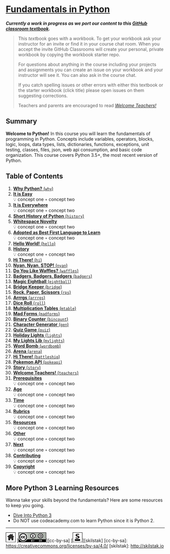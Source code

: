 # [Fundamentals in Python][work]
[work]: https://github.com/skilstak/pyfun-work/blob/gh-pages/README.md

***Currently a work in progress as we port our content to this [GitHub
classroom textbook][text-work].***

[text-work]: https://blog.skilstak.io/github-as-text-book-and-work-book-828ffada9542#.etr9ts7me

>  This *text*book goes with a *work*book. To get your workbook ask your
>  instructor for an invite or find it in your course chat room.
>  When you accept the invite GitHub Classrooms will create your 
>  personal, private workbook by copying the workbook starter repo.
> 
>  For questions about anything in the course including your projects
>  and assignments you can create an issue on your workbook and your
>  instructor will see it. You can also ask in the course chat.
> 
>  If you catch spelling issues or other errors with either this textbook
>  or the starter workbook (click title) please open issues on them
>  suggesting corrections.
>  
>  Teachers and parents are encouraged to
>  read [*Welcome Teachers!*](teachers/README.md)

## Summary
**Welcome to Python!** In this course you will learn the fundamentals
of programming in Python. Concepts include variables, operators,
blocks, logic, loops, data types, lists, dictionaries, functions,
exceptions, unit testing, classes, files, json, web api consumption,
and basic code organization. This course covers Python 3.5+, the most
recent version of Python.

## Table of Contents
1. [**Why Python?** (`why`)](why/README.md)
  1. [**It is Easy**](why/README.md#it-is-easy)
<br>💡 concept one ◦ concept two
  2. [**It is Everywhere**](why/README.md#it-is-everywhere)
<br>💡 concept one ◦ concept two
2. [**Short History of Python** (`history`)](history/README.md)
  1. [**Whitespace Novelty**](history/README.md#whitespace-novelty)
<br>💡 concept one ◦ concept two
  2. [**Adopted as Best First Language to Learn**](history/README.md#adopted-as-best-first-language-to-learn)
<br>💡 concept one ◦ concept two
3. [**Hello World!** (`hello`)](hello/README.md)
  1. [**History**](hello/README.md#history)
<br>💡 concept one ◦ concept two
4. [**Hi There!** (`hi`)](hi/README.md)
5. [**Nyan, Nyan, STOP!** (`nyan`)](nyan/README.md)
6. [**Do You Like Waffles?** (`waffles`)](waffles/README.md)
7. [**Badgers, Badgers, Badgers** (`badgers`)](badgers/README.md)
8. [**Magic Eightball** (`eightball`)](eightball/README.md)
9. [**Bridge Keeper** (`bridge`)](bridge/README.md)
10. [**Rock, Paper, Scissors** (`rps`)](rps/README.md)
11. [**Arrrgs** (`arrrgs`)](arrrgs/README.md)
12. [**Dice Roll** (`roll`)](roll/README.md)
13. [**Multiplication Tables** (`mtable`)](mtable/README.md)
14. [**Mad Forms** (`madforms`)](madforms/README.md)
15. [**Binary Counter** (`bincount`)](bincount/README.md)
16. [**Character Generator** (`gen`)](gen/README.md)
17. [**Quiz Game** (`quiz`)](quiz/README.md)
18. [**Holiday Lights** (`lights`)](lights/README.md)
19. [**My Lights Lib** (`mylights`)](mylights/README.md)
20. [**Word Bomb** (`wordbomb`)](wordbomb/README.md)
21. [**Arena** (`arena`)](arena/README.md)
22. [**Hi There!** (`battleship`)](battleship/README.md)
23. [**Pokemon API** (`pokeapi`)](pokeapi/README.md)
24. [**Story** (`story`)](story/README.md)
25. [**Welcome Teachers!** (`teachers`)](teachers/README.md)
  1. [**Prerequisites**](teachers/README.md#prerequisites)
<br>💡 concept one ◦ concept two
  2. [**Age**](teachers/README.md#age)
<br>💡 concept one ◦ concept two
  3. [**Time**](teachers/README.md#time)
<br>💡 concept one ◦ concept two
  4. [**Rubrics**](teachers/README.md#rubrics)
<br>💡 concept one ◦ concept two
  5. [**Resources**](teachers/README.md#resources)
<br>💡 concept one ◦ concept two
  6. [**Other**](teachers/README.md#other)
<br>💡 concept one ◦ concept two
  7. [**Next**](teachers/README.md#next)
<br>💡 concept one ◦ concept two
  8. [**Contributing**](teachers/README.md#contributing)
<br>💡 concept one ◦ concept two
  9. [**Copyright**](teachers/README.md#copyright)
<br>💡 concept one ◦ concept two


## More Python 3 Learning Resources
Wanna take your skills beyond the fundamentals? Here are some
resources to keep you going.

* [Dive Into Python 3](http://www.diveintopython3.net)
* Do NOT use codeacademy.com to learn Python since it is Python 2.

---
[![home](/assets/home-bw.png)](/README.md)
[![cc-by-sa](/assets/cc-by-sa.png)][cc-by-sa]
[![skilstak](/assets/skilstak-logo-bw.png)][skilstak]
[cc-by-sa]: https://creativecommons.org/licenses/by-sa/4.0/
[skilstak]: http://skilstak.io


